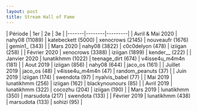 ```yaml
---
layout: post
title: Stream Hall of Fame
---
```


| Période | 1er | 2e | 3e |
|-------|--------|---------|
| Avril & Mai 2020 | nahy08 (11089) | katebeckett (5000) | xenocrows (2145) | nouveaufr (1676) | gemin1_ (343) |
| Mars 2020 | nahy08 (3822) | c0c0delyon (478) | iziigan (258) | 
| Février 2020 | xenocrows (3388) | iziigan (1899) | kender__ (222) | 
| Janvier 2020 | lunatikhmm (1022) | teenage_dirt (674) | v4isse4u_m4m4n (181) | 
| Aout 2019 | iziigan (856) | nahy08 (644) | jaco_os (161) | 
| Juillet 2019 | jaco_os (48) | v4isse4u_m4m4n (47) | random_peanuts (37) | 
| Juin 2019 | iziigan (174) | swendota (97) | nyalvis_babel (77) |
| Mai 2019 | lunatikhmm (256) | iziigan  (162) | blackynounours  (85) | 
| Avril 2019 | lunatikhmm (322) | cocozhu  (204) | iziigan  (190) | 
| Mars 2019 | lunatikhmm (350) | marsudota (217) | swendota (133) | 
| Février 2019 | lunatikhmm (438) | marsudota (133) | sohizi (95) | 
